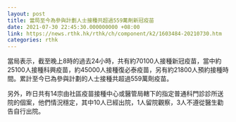```yaml
---
layout: post
title: 當局至今為參與計劃人士接種共超過559萬劑新冠疫苗
date: 2021-07-30 22:45:30.000000000 +08:00
link: https://news.rthk.hk/rthk/ch/component/k2/1603484-20210730.htm
categories: rthk
---
```


當局表示，截至晚上8時的過去24小時，共有約70100人接種新冠疫苗，當中約25100人接種科興疫苗，約45000人接種復必泰疫苗，另有約21800人預約接種時間。累計至今已為參與計劃的人士接種共超過559萬劑疫苗。

另外，昨日共有14宗由社區疫苗接種中心或醫管局轄下的指定普通科門診診所送院的個案，他們情況穩定，其中10人已經出院，1人留院觀察，3人不遵從醫生勸告自行出院。
